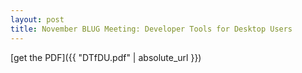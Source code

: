 ```yaml
---
layout: post
title: November BLUG Meeting: Developer Tools for Desktop Users
---
```


[get the PDF]({{ "DTfDU.pdf" | absolute_url }})
